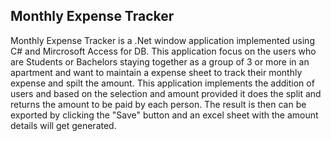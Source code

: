 Monthly Expense Tracker
-----------------------

Monthly Expense Tracker is a .Net window application implemented using C# and Mircrosoft Access for DB. This application focus on the users who are Students or Bachelors staying together as a group of 3 or more in an apartment and want to maintain a expense sheet to track their monthly expense and spilt the amount. This application implements the addition of users and based on the selection and amount provided it does the split and returns the amount to be paid by each person. The result is then can be exported by clicking the "Save" button and an excel sheet with the amount details will get generated.
